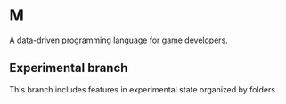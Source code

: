 # M

A data-driven programming language for game developers.

## Experimental branch

This branch includes features in experimental state organized by folders.
